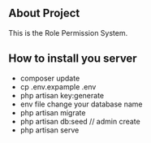 

## About Project

This is the Role Permission System. 


## How to install you server

  - composer update
  - cp .env.expample .env
  - php artisan key:generate
  - env file change your database name
  - php artisan migrate
  - php artisan db:seed // admin create
  - php artisan serve


